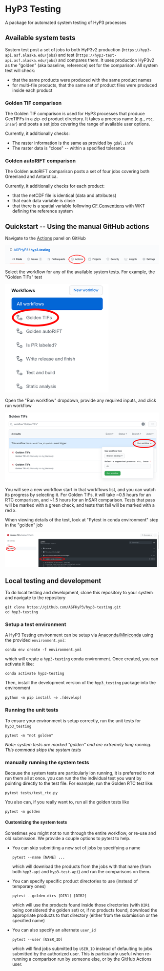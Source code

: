 # HyP3 Testing

A package for automated system testing of HyP3 processes

## Available system tests

System test post a set of jobs to both HyP3v2 production 
(`https://hyp3-api.asf.alaska.edu/jobs`) and test (`https://hyp3-test-api.asf.alaska.edu/jobs`)
and compares them. It uses production HyP3v2 as the "golden" (aka baseline, reference) set for the comparison.
All system test will check:
* that the same products were produced with the same product names
* for multi-file products, that the same set of product files were produced inside each product


### Golden TIF comparison

The Golden TIF comparison is used for HyP3 processes that produce GeoTIFFs in a zip-ed product directory.
It takes a process name (e.g., `rtc`, `insar`) and posts a set jobs covering the range of available user options.

Currently, it additionally checks:
* The raster information is the same as provided by `gdal.Info`
* The raster data is "close" -- within a specified tolerance

### Golden autoRIFT comparison

The Golden autoRIFT comparison posts a set of four jobs covering both Greenland and Antarctica.

Currently, it additionally checks for each product:
* that the netCDF file is identical (data and attributes)
* that each data variable is close
* that there is a spatial variable following [CF Conventions](https://cfconventions.org/)
  with WKT defining the reference system

## Quickstart -- Using the manual GitHub actions

Navigate to the [Actions](https://github.com/ASFHyP3/hyp3-testing/actions) panel on GitHub

![Actions menu item](docs/imgs/actions-tab.png?raw=true)

Select the workflow for any of the available system tests. For example, the "Golden TIFs" test

![Golden RTC workflow](docs/imgs/golden-tif-workflow.png?raw=true)

Open the "Run workflow" dropdown, provide any required inputs, and click run workflow

![Golden RTC workflow](docs/imgs/golden-tif-run.png?raw=true)

You will see a new workflow start in that workflows list, and you can watch its progress by selecting it.
For Golden TIFs, it will take ~0.5 hours for an RTC comparison, and ~1.5 hours for an InSAR comparison.
Tests that pass will be marked with a green check, and tests that fail will be marked with a red x.

When viewing details of the test, look at "Pytest in conda environment" step in the "golden" job

![Golden RTC workflow](docs/imgs/golden-tif-details.png?raw=true)

## Local testing and development

To do local testing and development, clone this repository to your system and navigate to the repository

```
git clone https://github.com/ASFHyP3/hyp3-testing.git
cd hyp3-testing
```

### Setup a test environment

A HyP3 Testing environment can be setup via 
[Anaconda/Miniconda](https://docs.conda.io/projects/conda/en/latest/user-guide/install/download.html#) 
using the provided `environment.yml`:

```
conda env create -f environment.yml
```

which will create a `hyp3-testing` conda environment. Once created, you can activate it like:

```
conda activate hyp3-testing
```

Then, install the development version of the `hyp3_testing` package into the environment

`python -m pip install -e .[develop]`

### Running the unit tests

To ensure your environment is setup correctly, run the unit tests for `hyp3_testing`

```
pytest -m "not golden"
```

*Note: system tests are marked "golden" and are extremely long running. This command skips the system tests*


### manually running the system tests

Because the system tests are particularly lon running, it is preferred to not run them all at once.
you can run the the individual test you want by pointing directly to the test file. For example,
run the Golden RTC test like:

```
pytest tests/test_rtc.py
```

You also can, if you really want to, run all the golden tests like

```
pytest -m golden
```

#### Customizing the system tests

Sometimes you might not to run through the entire workflow, or re-use and old submission. We provide
a couple options to pytest to help.

* You can skip submitting a new set of jobs by specifying a name
  ```
  pytest --name [NAME] ...
  ```

  which will download the products from the jobs with that name (from both `hyp3-api` and `hyp3-test-api`)
  and run the comparisons on them.

* You can specify specific product directories to use (instead of temporary ones)
  ```
  pytest --golden-dirs [DIR1] [DIR2]
  ```
  which will use the products found inside those directories (with `DIR1` being considered the golden set)
  or, if no products found, download the appropriate products to that directory (either from the 
  submission or the specified name)

* You can also specify an alternate `user_id`
  ```
  pytest --user [USER_ID]
  ```
  which will find jobs submitted by `USER_ID` instead of defaulting to jobs submitted by the authorized user. This is
  particularly useful when re-running a comparison run by someone else, or by the GitHub Actions user.
